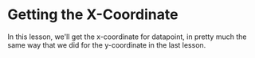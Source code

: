 # Getting the X-Coordinate
In this lesson, we'll get the x-coordinate for datapoint, in pretty much the same way that we did for the y-coordinate in the last lesson.

